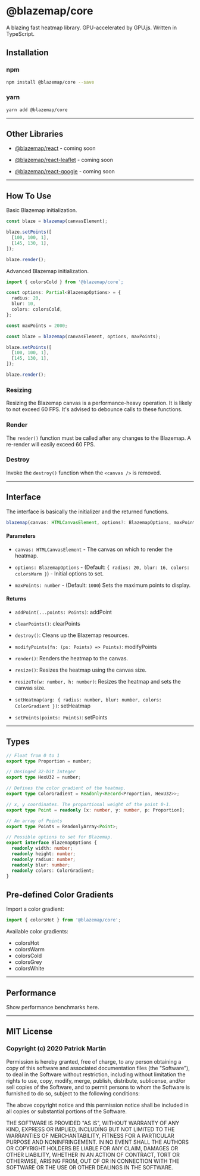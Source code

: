 # @blazemap/core

A blazing fast heatmap library. GPU-accelerated by GPU.js. Written in TypeScript.

## Installation

### npm

```bash
npm install @blazemap/core --save
```

### yarn

```bash
yarn add @blazemap/core
```

---

## Other Libraries

- [@blazemap/react](#) - coming soon

- [@blazemap/react-leaflet](#) - coming soon

- [@blazemap/react-google](#) - coming soon

---

## How To Use

Basic Blazemap initialization.

```ts
const blaze = blazemap(canvasElement);

blaze.setPoints([
  [100, 100, 1],
  [145, 130, 1],
]);

blaze.render();
```

Advanced Blazemap initialization.

```ts
import { colorsCold } from '@blazemap/core`;

const options: Partial<BlazemapOptions> = {
  radius: 20,
  blur: 10,
  colors: colorsCold,
};

const maxPoints = 2000;

const blaze = blazemap(canvasElement, options, maxPoints);

blaze.setPoints([
  [100, 100, 1],
  [145, 130, 1],
]);

blaze.render();
```

### Resizing

Resizing the Blazemap canvas is a performance-heavy operation. It is likely to not exceed 60 FPS. It's advised to debounce calls to these functions.

### Render

The `render()` function must be called after any changes to the Blazemap. A re-render will easily exceed 60 FPS.

### Destroy

Invoke the `destroy()` function when the `<canvas />` is removed.

---

## Interface

The interface is basically the initializer and the returned functions.

```ts
blazemap(canvas: HTMLCanvasElement, options?: BlazemapOptions, maxPoint?: number)
```

#### Parameters

- `canvas: HTMLCanvasElement` - The canvas on which to render the heatmap.

- `options: BlazemapOptions` - (Default: `{ radius: 20, blur: 16, colors: colorsWarm }`) - Initial options to set.

- `maxPoints: number` - (Default: `1000`) Sets the maximum points to display.

#### Returns

- `addPoint(...points: Points)`: addPoint

- `clearPoints()`: clearPoints

- `destroy()`: Cleans up the Blazemap resources.

- `modifyPoints(fn: (ps: Points) => Points)`: modifyPoints

- `render()`: Renders the heatmap to the canvas.

- `resize()`: Resizes the heatmap using the canvas size.

- `resizeTo(w: number, h: number)`: Resizes the heatmap and sets the canvas size.

- `setHeatmap(arg: { radius: number, blur: number, colors: ColorGradient })`: setHeatmap

- `setPoints(points: Points)`: setPoints

---

## Types

```ts
// Float from 0 to 1
export type Proportion = number;

// Unsinged 32-bit Integer
export type HexU32 = number;

// Defines the color gradient of the heatmap.
export type ColorGradient = Readonly<Record<Proportion, HexU32>>;

// x, y coordinates. The proportional weight of the point 0-1.
export type Point = readonly [x: number, y: number, p: Proportion];

// An array of Points
export type Points = ReadonlyArray<Point>;

// Possible options to set for Blazemap.
export interface BlazemapOptions {
  readonly width: number;
  readonly height: number;
  readonly radius: number;
  readonly blur: number;
  readonly colors: ColorGradient;
}
```

## Pre-defined Color Gradients

Import a color gradient:

```ts
import { colorsHot } from '@blazemap/core';
```

Available color gradients:

- colorsHot
- colorsWarm
- colorsCold
- colorsGrey
- colorsWhite

---

## Performance

Show performance benchmarks here.

---

## MIT License

### Copyright (c) 2020 Patrick Martin

Permission is hereby granted, free of charge, to any person obtaining a copy
of this software and associated documentation files (the "Software"), to deal
in the Software without restriction, including without limitation the rights
to use, copy, modify, merge, publish, distribute, sublicense, and/or sell
copies of the Software, and to permit persons to whom the Software is
furnished to do so, subject to the following conditions:

The above copyright notice and this permission notice shall be included in all
copies or substantial portions of the Software.

THE SOFTWARE IS PROVIDED "AS IS", WITHOUT WARRANTY OF ANY KIND, EXPRESS OR
IMPLIED, INCLUDING BUT NOT LIMITED TO THE WARRANTIES OF MERCHANTABILITY,
FITNESS FOR A PARTICULAR PURPOSE AND NONINFRINGEMENT. IN NO EVENT SHALL THE
AUTHORS OR COPYRIGHT HOLDERS BE LIABLE FOR ANY CLAIM, DAMAGES OR OTHER
LIABILITY, WHETHER IN AN ACTION OF CONTRACT, TORT OR OTHERWISE, ARISING FROM,
OUT OF OR IN CONNECTION WITH THE SOFTWARE OR THE USE OR OTHER DEALINGS IN THE
SOFTWARE.
